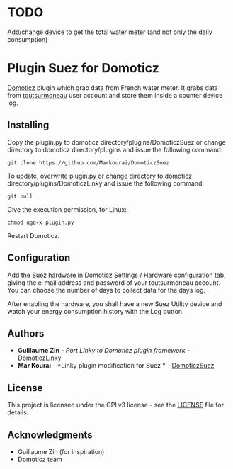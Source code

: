 # TODO
Add/change device to get the total water meter (and not only the daily consumption) 


# Plugin Suez for Domoticz

[Domoticz](https://domoticz.com) plugin which grab data from French water meter. It grabs data from [toutsurmoneau](https://www.toutsurmoneau.fr) user account and store them inside a counter device log.

## Installing

Copy the plugin.py to domoticz directory/plugins/DomoticzSuez or change directory to domoticz directory/plugins and issue the following command:

```
git clone https://github.com/Markourai/DomoticzSuez
```

To update, overwrite plugin.py or change directory to domoticz directory/plugins/DomoticzLinky and issue the following command:
```
git pull
```

Give the execution permission, for Linux:
```
chmod ugo+x plugin.py
```

Restart Domoticz.

## Configuration

Add the Suez hardware in Domoticz Settings / Hardware configuration tab, giving the e-mail address and password of your toutsurmoneau account. You can choose the number of days to collect data for the days log. 

After enabling the hardware, you shall have a new Suez Utility device and watch your energy consumption history with the Log button.

## Authors

* **Guillaume Zin** - *Port Linky to Domoticz plugin framework* - [DomoticzLinky](https://github.com/guillaumezin/DomoticzLinky)
* **Mar Kourai** - *Linky plugin modification for Suez * - [DomoticzSuez](https://github.com/Markourai/DomoticzSuez)

## License

This project is licensed under the GPLv3 license - see the [LICENSE](LICENSE) file for details.

## Acknowledgments

* Guillaume Zin (for inspiration)
* Domoticz team
